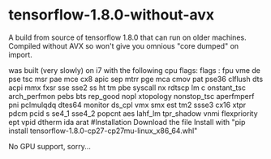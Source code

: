 # tensorflow-1.8.0-without-avx
A build from source of tensorflow 1.8.0 that can run on older machines. Compiled without AVX so won't give you omnious "core dumped" on import.

was built (very slowly) on i7 with the following cpu flags:
flags		: fpu vme de pse tsc msr pae mce cx8 apic sep mtrr pge mca cmov 
pat pse36 clflush dts acpi mmx fxsr sse sse2 ss ht tm pbe syscall nx rdtscp lm c
onstant_tsc arch_perfmon pebs bts rep_good nopl xtopology nonstop_tsc aperfmperf
 pni pclmulqdq dtes64 monitor ds_cpl vmx smx est tm2 ssse3 cx16 xtpr pdcm pcid s
se4_1 sse4_2 popcnt aes lahf_lm tpr_shadow vnmi flexpriority ept vpid dtherm ida
 arat
#Installation
Download the file
Install with "pip install tensorflow-1.8.0-cp27-cp27mu-linux_x86_64.whl"

No GPU support, sorry...
